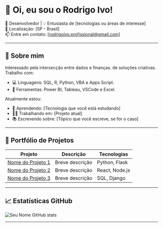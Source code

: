 # 👋 Oi, eu sou o Rodrigo Ivo!

🎯 Desenvolvedor | 💡 Entusiasta de [tecnologias ou áreas de interesse]  
📍 Localização: [SP - Brasil]  
📫 Entre em contato: [rodrigoivo.profissional@gmail.com]

---

## 🚀 Sobre mim

Interessado pela intersecção entre dados e finanças. de soluções criativas. Trabalho com:

- 💻 Linguagens: SQL, R, Python, VBA e Apps Script.
- 🔧 Ferramentas: Power BI, Tableau, VSCode e Excel.

Atualmente estou:

- 🧠 Aprendendo: [Tecnologia que você está estudando]
- 👨‍💻 Trabalhando em: [Projeto atual]
- 📚 Escrevendo sobre: [Tópico que você escreve, se for o caso]

---

## 🧰 Portfólio de Projetos

| Projeto | Descrição | Tecnologias |
|--------|-----------|-------------|
| [Nome do Projeto 1](link-do-repo) | Breve descrição | Python, Flask |
| [Nome do Projeto 2](link-do-repo) | Breve descrição | React, Node.js |
| [Nome do Projeto 3](link-do-repo) | Breve descrição | SQL, Django |

---

## 📈 Estatísticas GitHub

![Seu Nome GitHub stats](https://github-readme-stats.vercel.app/api?username=seu-usuario&show_icons=true&theme=default)

---
